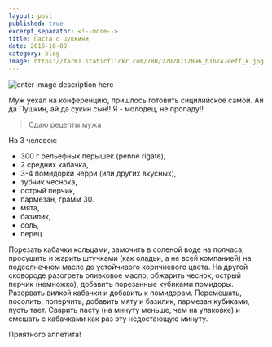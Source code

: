 ```yaml
---
layout: post
published: true
excerpt_separator: <!--more-->
title: Паста с цуккини
date: 2015-10-09
category: blog
image: https://farm1.staticflickr.com/780/22028712896_b1b747eeff_k.jpg
---
```


![enter image description here](https://farm1.staticflickr.com/780/22028712896_b1b747eeff_k.jpg)

Муж уехал на конференцию, пришлось готовить сицилийское самой.
Ай да Пушкин, ай да сукин сын!! Я - молодец, не пропаду!! 

> Сдаю рецепты мужа
 
На 3 человек:

 - 300 г рельефных перышек (penne rigate), 
 - 2 средних кабачка,
 - 3-4 помидорки черри (или других вкусных), 
 - зубчик чеснока,
 - острый перчик, 
 - пармезан, грамм 30.
 - мята, 
 - базилик,
 - соль,
 - перец.

Порезать кабачки кольцами, замочить в соленой воде на полчаса, просушить и жарить штучками (как оладьи, а не всей компанией) на подсолнечном масле до устойчивого коричневого цвета. 
На другой сковороде разогреть оливковое масло, обжарить чеснок, острый перчик (немножко), добавить порезанные кубиками помидоры. 
Разорвать вилкой кабачки и добавить к помидорам. 
Перемешать, посолить, поперчить, добавить мяту и базилик, пармезан кубиками, пусть тает. 
Сварить пасту (на минуту меньше, чем на упаковке) и смешать с кабачками как раз эту недостающую минуту.

Приятного аппетита!

